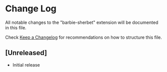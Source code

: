 # Change Log

All notable changes to the "barbie-sherbet" extension will be documented in this file.

Check [Keep a Changelog](http://keepachangelog.com/) for recommendations on how to structure this file.

## [Unreleased]

- Initial release

